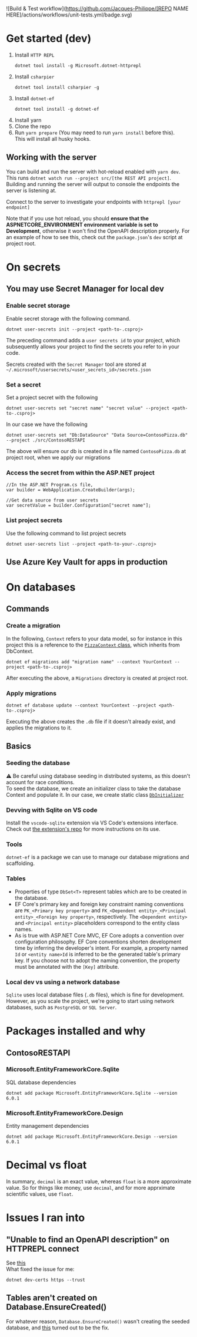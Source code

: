![Build & Test workflow](https://github.com/Jacques-Philippe/[REPO NAME HERE]/actions/workflows/unit-tests.yml/badge.svg)

# Get started (dev)

1. Install `HTTP REPL`
   ```
   dotnet tool install -g Microsoft.dotnet-httprepl
   ```
1. Install `csharpier`
   ```
   dotnet tool install csharpier -g
   ```
1. Install `dotnet-ef`
   ```
   dotnet tool install -g dotnet-ef
   ```
1. Install yarn
1. Clone the repo
1. Run `yarn prepare` (You may need to run `yarn install` before this).  
   This will install all husky hooks.

## Working with the server

You can build and run the server with hot-reload enabled with `yarn dev`. This runs `dotnet watch run --project src/[the REST API project]`. Building and running the server will output to console the endpoints the server is listening at.

Connect to the server to investigate your endpoints with `httprepl [your endpoint]`

Note that if you use hot reload, you should **ensure that the ASPNETCORE_ENVIRONMENT environment variable is set to Development**, otherwise it won't find the OpenAPI description properly. For an example of how to see this, check out the `package.json`'s `dev` script at project root.

# On secrets

## You may use Secret Manager for local dev

### Enable secret storage

Enable secret storage with the following command.

```
dotnet user-secrets init --project <path-to-.csproj>
```

The preceding command adds a `user secrets id` to your project, which subsequently allows your project to find the secrets you refer to in your code.

Secrets created with the `Secret Manager` tool are stored at `~/.microsoft/usersecrets/<user_secrets_id>/secrets.json`

### Set a secret

Set a project secret with the following

```
dotnet user-secrets set "secret name" "secret value" --project <path-to-.csproj>
```

In our case we have the following

```
dotnet user-secrets set "Db:DataSource" "Data Source=ContosoPizza.db" --project ./src/ContosoRESTAPI
```

The above will ensure our db is created in a file named `ContosoPizza.db` at project root, when we apply our migrations

### Access the secret from within the ASP.NET project

```
//In the ASP.NET Program.cs file,
var builder = WebApplication.CreateBuilder(args);

//Get data source from user secrets
var secretValue = builder.Configuration["secret name"];
```

### List project secrets

Use the following command to list project secrets

```
dotnet user-secrets list --project <path-to-your-.csproj>
```

## Use Azure Key Vault for apps in production

# On databases

## Commands

### Create a migration

In the following, `Context` refers to your data model, so for instance in this project this is a reference to the [`PizzaContext` class](/src/ContosoRESTAPI/Data/PizzaContext.cs), which inherits from DbContext.

```
dotnet ef migrations add "migration name" --context YourContext --project <path-to-.csproj>
```

After executing the above, a `Migrations` directory is created at project root.

### Apply migrations

```
dotnet ef database update --context YourContext --project <path-to-.csproj>
```

Executing the above creates the `.db` file if it doesn't already exist, and applies the migrations to it.

## Basics

### Seeding the database

⚠️ Be careful using database seeding in distributed systems, as this doesn't account for race conditions.  
To seed the database, we create an initializer class to take the database Context and populate it. In our case, we create static class [`DbInitializer`](src/ContosoRESTAPI/Data/DbInitializer.cs)

### Devving with Sqlite on VS code

Install the `vscode-sqlite` extension via VS Code's extensions interface. Check out [the extension's repo](https://github.com/AlexCovizzi/vscode-sqlite) for more instructions on its use.

### Tools

`dotnet-ef` is a package we can use to manage our database migrations and scaffolding.

### Tables

- Properties of type `DbSet<T>` represent tables which are to be created in the database.
- EF Core's primary key and foreign key constraint naming conventions are `PK_<Primary key property>` and `FK_<Dependent entity>_<Principal entity>_<Foreign key property>`, respectively. The `<Dependent entity>` and `<Principal entity>` placeholders correspond to the entity class names.
- As is true with ASP.NET Core MVC, EF Core adopts a convention over configuration philosophy. EF Core conventions shorten development time by inferring the developer's intent. For example, a property named `Id` or `<entity name>Id` is inferred to be the generated table's primary key. If you choose not to adopt the naming convention, the property must be annotated with the `[Key]` attribute.

### Local dev vs using a network database

`Sqlite` uses local database files (`.db` files), which is fine for development. However, as you scale the project, we're going to start using network databases, such as `PostgreSQL` or `SQL Server`.

# Packages installed and why

## ContosoRESTAPI

### Microsoft.EntityFrameworkCore.Sqlite

SQL database dependencies

```
dotnet add package Microsoft.EntityFrameworkCore.Sqlite --version 6.0.1
```

### Microsoft.EntityFrameworkCore.Design

Entity management dependencies

```
dotnet add package Microsoft.EntityFrameworkCore.Design --version 6.0.1
```

# Decimal vs float

In summary, `decimal` is an exact value, whereas `float` is a more approximate value. So for things like money, use `decimal`, and for more apprximate scientific values, use `float`.

# Issues I ran into

## "Unable to find an OpenAPI description" on HTTPREPL connect

See [this](https://stackoverflow.com/questions/69278068/why-is-httprepl-unable-to-find-an-openapi-description-the-command-ls-does-not)  
What fixed the issue for me:

```
dotnet dev-certs https --trust
```

## Tables aren't created on Database.EnsureCreated()

For whatever reason, `Database.EnsureCreated()` wasn't creating the seeded database, and [this](https://stackoverflow.com/a/68796048) turned out to be the fix.
